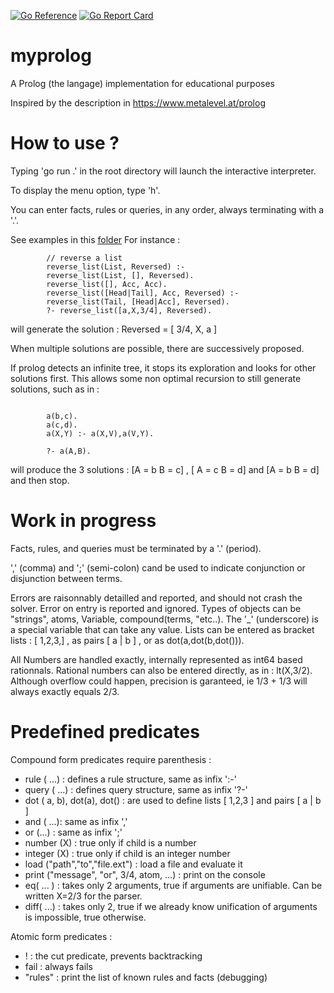 
[![Go Reference](https://pkg.go.dev/badge/github.com/xavier268/myprolog.svg)](https://pkg.go.dev/github.com/xavier268/myprolog) 
[![Go Report Card](https://goreportcard.com/badge/github.com/xavier268/myprolog)](https://goreportcard.com/report/github.com/xavier268/myprolog)
# myprolog
A Prolog (the langage) implementation for educational purposes

Inspired by the description in https://www.metalevel.at/prolog

# How to use ?

Typing 'go run .' in the root directory will launch the interactive interpreter.

To display the menu option, type 'h'.

You can enter facts, rules or queries, in any order, always terminating with a '.'.

See examples in this [folder](./examples) For instance :

```
        // reverse a list
		reverse_list(List, Reversed) :-
    	reverse_list(List, [], Reversed).
		reverse_list([], Acc, Acc).
		reverse_list([Head|Tail], Acc, Reversed) :-
    	reverse_list(Tail, [Head|Acc], Reversed).	
		?- reverse_list([a,X,3/4], Reversed).

```

will generate the solution : Reversed = [ 3/4, X, a ]

When multiple solutions are possible, there are successively proposed.

If prolog detects an infinite tree, it stops its exploration and looks for other solutions first.
This allows some non optimal  recursion to still generate solutions, such as in :

```

        a(b,c). 
        a(c,d).  
        a(X,Y) :- a(X,V),a(V,Y).  
        
        ?- a(A,B). 

```
will produce the 3 solutions : 	[A = b B = c] , [ A = c B = d]  and [A = b B = d] and then stop.

# Work in progress

Facts, rules, and queries must be terminated by a '.' (period).

',' (comma) and ';' (semi-colon) cand be used to indicate conjunction or disjunction between terms.

Errors are raisonnably detailled and reported, and should not crash the solver. Error on entry is reported and ignored.
Types of objects can be "strings", atoms, Variable, compound(terms, "etc..). The '_' (underscore) is a special variable that can take any value.
Lists can be entered as bracket lists : [ 1,2,3,] , as pairs [ a | b ] , or as dot(a,dot(b,dot())).

All Numbers are handled exactly, internally represented as int64 based rationnals. Rational numbers can also be entered directly, as in : lt(X,3/2). Although overflow could happen, precision is garanteed, ie 1/3 + 1/3 will always exactly equals 2/3.


# Predefined predicates

Compound form predicates require parenthesis :
* rule ( ...) : defines a rule structure, same as infix ':-'
* query ( ...)  : defines query structure, same as infix '?-'
* dot ( a, b), dot(a), dot() : are used to define lists [ 1,2,3 ] and pairs [ a | b ]
* and ( ...): same as infix ','
* or (...) : same as infix ';'
* number (X) : true only if child is a number
* integer (X) : true only if child is an integer number
* load ("path","to","file.ext") : load a file and evaluate it
* print ("message", "or", 3/4, atom, ...) : print on the console
* eq( ... ) : takes only 2 arguments, true if arguments are unifiable. Can be written X=2/3 for the parser.
* diff( ...) : takes only 2, true if we already know unification of arguments is impossible, true otherwise. 

Atomic form predicates :
* ! : the cut predicate, prevents backtracking
* fail : always fails
* "rules" : print the list of known rules and facts (debugging)